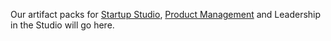 Our artifact packs for [Startup Studio](https://github.com/cornelltech/startup-studio/wiki/Startup-Studio-Sessions-&-Syllabus#jan-31-introduction), [Product Management](https://github.com/cornelltech/product-management) and Leadership in the Studio will go here.
